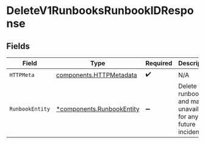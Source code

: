 # DeleteV1RunbooksRunbookIDResponse


## Fields

| Field                                                                 | Type                                                                  | Required                                                              | Description                                                           |
| --------------------------------------------------------------------- | --------------------------------------------------------------------- | --------------------------------------------------------------------- | --------------------------------------------------------------------- |
| `HTTPMeta`                                                            | [components.HTTPMetadata](../../models/components/httpmetadata.md)    | :heavy_check_mark:                                                    | N/A                                                                   |
| `RunbookEntity`                                                       | [*components.RunbookEntity](../../models/components/runbookentity.md) | :heavy_minus_sign:                                                    | Delete a runbook and make it unavailable for any future incidents.    |